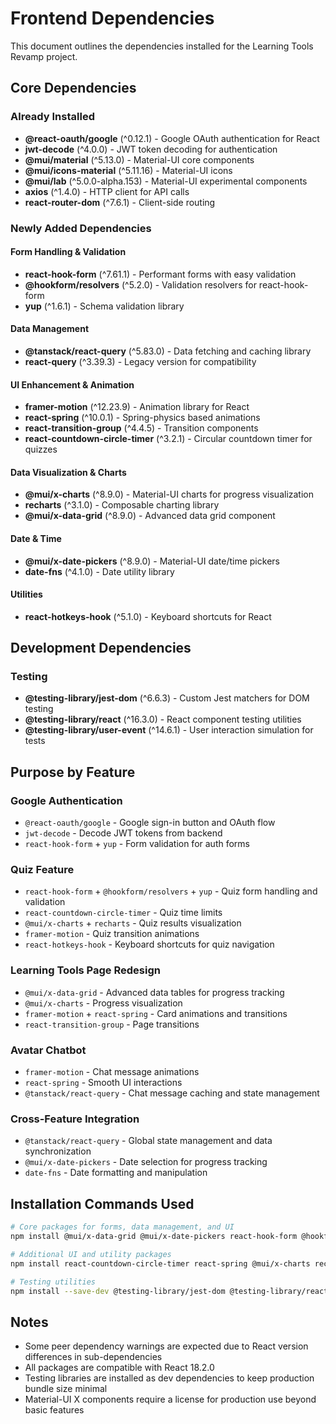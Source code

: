 # Frontend Dependencies

This document outlines the dependencies installed for the Learning Tools Revamp project.

## Core Dependencies

### Already Installed
- **@react-oauth/google** (^0.12.1) - Google OAuth authentication for React
- **jwt-decode** (^4.0.0) - JWT token decoding for authentication
- **@mui/material** (^5.13.0) - Material-UI core components
- **@mui/icons-material** (^5.11.16) - Material-UI icons
- **@mui/lab** (^5.0.0-alpha.153) - Material-UI experimental components
- **axios** (^1.4.0) - HTTP client for API calls
- **react-router-dom** (^7.6.1) - Client-side routing

### Newly Added Dependencies

#### Form Handling & Validation
- **react-hook-form** (^7.61.1) - Performant forms with easy validation
- **@hookform/resolvers** (^5.2.0) - Validation resolvers for react-hook-form
- **yup** (^1.6.1) - Schema validation library

#### Data Management
- **@tanstack/react-query** (^5.83.0) - Data fetching and caching library
- **react-query** (^3.39.3) - Legacy version for compatibility

#### UI Enhancement & Animation
- **framer-motion** (^12.23.9) - Animation library for React
- **react-spring** (^10.0.1) - Spring-physics based animations
- **react-transition-group** (^4.4.5) - Transition components
- **react-countdown-circle-timer** (^3.2.1) - Circular countdown timer for quizzes

#### Data Visualization & Charts
- **@mui/x-charts** (^8.9.0) - Material-UI charts for progress visualization
- **recharts** (^3.1.0) - Composable charting library
- **@mui/x-data-grid** (^8.9.0) - Advanced data grid component

#### Date & Time
- **@mui/x-date-pickers** (^8.9.0) - Material-UI date/time pickers
- **date-fns** (^4.1.0) - Date utility library

#### Utilities
- **react-hotkeys-hook** (^5.1.0) - Keyboard shortcuts for React

## Development Dependencies

### Testing
- **@testing-library/jest-dom** (^6.6.3) - Custom Jest matchers for DOM testing
- **@testing-library/react** (^16.3.0) - React component testing utilities
- **@testing-library/user-event** (^14.6.1) - User interaction simulation for tests

## Purpose by Feature

### Google Authentication
- `@react-oauth/google` - Google sign-in button and OAuth flow
- `jwt-decode` - Decode JWT tokens from backend
- `react-hook-form` + `yup` - Form validation for auth forms

### Quiz Feature
- `react-hook-form` + `@hookform/resolvers` + `yup` - Quiz form handling and validation
- `react-countdown-circle-timer` - Quiz time limits
- `@mui/x-charts` + `recharts` - Quiz results visualization
- `framer-motion` - Quiz transition animations
- `react-hotkeys-hook` - Keyboard shortcuts for quiz navigation

### Learning Tools Page Redesign
- `@mui/x-data-grid` - Advanced data tables for progress tracking
- `@mui/x-charts` - Progress visualization
- `framer-motion` + `react-spring` - Card animations and transitions
- `react-transition-group` - Page transitions

### Avatar Chatbot
- `framer-motion` - Chat message animations
- `react-spring` - Smooth UI interactions
- `@tanstack/react-query` - Chat message caching and state management

### Cross-Feature Integration
- `@tanstack/react-query` - Global state management and data synchronization
- `@mui/x-date-pickers` - Date selection for progress tracking
- `date-fns` - Date formatting and manipulation

## Installation Commands Used

```bash
# Core packages for forms, data management, and UI
npm install @mui/x-data-grid @mui/x-date-pickers react-hook-form @hookform/resolvers yup react-query @tanstack/react-query react-transition-group framer-motion

# Additional UI and utility packages
npm install react-countdown-circle-timer react-spring @mui/x-charts recharts react-hotkeys-hook

# Testing utilities
npm install --save-dev @testing-library/jest-dom @testing-library/react @testing-library/user-event
```

## Notes

- Some peer dependency warnings are expected due to React version differences in sub-dependencies
- All packages are compatible with React 18.2.0
- Testing libraries are installed as dev dependencies to keep production bundle size minimal
- Material-UI X components require a license for production use beyond basic features